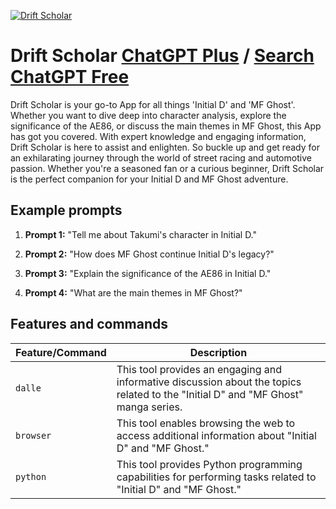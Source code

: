 
[![Drift Scholar](https://files.oaiusercontent.com/file-Jz4Q504NllTQqfl4eMKkkX1m?se=2123-10-17T14%3A37%3A25Z&sp=r&sv=2021-08-06&sr=b&rscc=max-age%3D31536000%2C%20immutable&rscd=attachment%3B%20filename%3Db4278500-1d6e-4fbf-82bd-ebaaa223f9cc.png&sig=CnN7/d3u%2BLm2ySm7TP4a9SaymIVAJkF73QWE1nh8nzQ%3D)](https://chat.openai.com/g/g-Hr8m4OAAU-drift-scholar)

# Drift Scholar [ChatGPT Plus](https://chat.openai.com/g/g-Hr8m4OAAU-drift-scholar) / [Search ChatGPT Free](https://gptcall.net/index.html#/?search=Drift%20Scholar)

Drift Scholar is your go-to App for all things 'Initial D' and 'MF Ghost'. Whether you want to dive deep into character analysis, explore the significance of the AE86, or discuss the main themes in MF Ghost, this App has got you covered. With expert knowledge and engaging information, Drift Scholar is here to assist and enlighten. So buckle up and get ready for an exhilarating journey through the world of street racing and automotive passion. Whether you're a seasoned fan or a curious beginner, Drift Scholar is the perfect companion for your Initial D and MF Ghost adventure.

## Example prompts

1. **Prompt 1:** "Tell me about Takumi's character in Initial D."

2. **Prompt 2:** "How does MF Ghost continue Initial D's legacy?"

3. **Prompt 3:** "Explain the significance of the AE86 in Initial D."

4. **Prompt 4:** "What are the main themes in MF Ghost?"

## Features and commands

| Feature/Command | Description |
| --- | --- |
| `dalle` | This tool provides an engaging and informative discussion about the topics related to the "Initial D" and "MF Ghost" manga series. |
| `browser` | This tool enables browsing the web to access additional information about "Initial D" and "MF Ghost." |
| `python` | This tool provides Python programming capabilities for performing tasks related to "Initial D" and "MF Ghost." |


